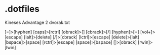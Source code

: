 # .dotfiles




Kineses Advantage 2 dvorak.txt

[=]>[hyphen]
[caps]>[rctrl]
[obrack]>[\]
[cbrack]>[/]
[hyphen]>[=]
[vol+]>[escape]
[lalt]>[delete]
[/]>[cbrack]
[lctrl]>[escape]
[delete]>[lalt]
[bspace]>[space]
[rctrl]>[escape]
[space]>[bspace]
[\]>[obrack]
[rwin]>[lwin]
